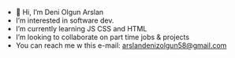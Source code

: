 - 👋 Hi, I’m Deni Olgun Arslan
-  I’m interested in software dev.
-  I’m currently learning JS CSS and HTML
-  I’m looking to collaborate on part time jobs & projects
-  You can reach me w this e-mail: arslandenizolgun58@gmail.com


<!---
DenizOlgunArs/DenizOlgunArs is a ✨ special ✨ repository because its `README.md` (this file) appears on your GitHub profile.
You can click the Preview link to take a look at your changes.
--->
